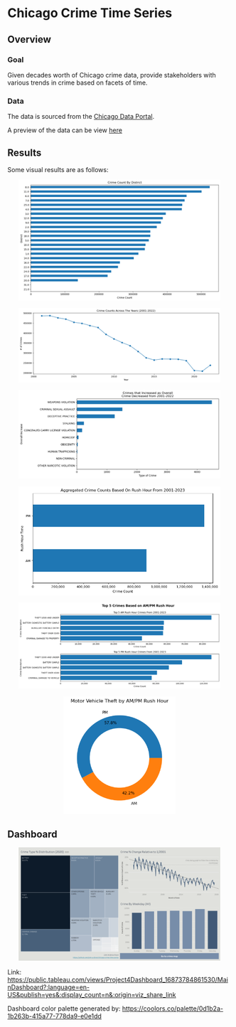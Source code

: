 # Chicago Crime Time Series

## Overview

### Goal

Given decades worth of Chicago crime data, provide stakeholders with various trends in crime based on facets of time.

### Data

The data is sourced from the [Chicago Data Portal](https://data.cityofchicago.org/Public-Safety/Crimes-2001-to-Present/ijzp-q8t2).

A preview of the data can be view [here](https://data.cityofchicago.org/Public-Safety/Crimes-2001-to-Present/ijzp-q8t2/data)

## Results

Some visual results are as follows:

<p align="center">
  <img src="/Assets/crime-district.png" width="90%" height="90%">
</p>

<p align="center">
  <img src="/Assets/crimes-across-the-years.png" width="90%" height="90%">
</p>

<p align="center">
  <img src="/Assets/crime-opposite.png" width="90%" height="90%">
</p>

<p align="center">
  <img src="/Assets/crime-rush-hour.png" width="90%" height="90%">
</p>

<p align="center">
  <img src="/Assets/crimes-rush-hour-top.png" width="90%" height="90%">
</p>

<p align="center">
  <img src="/Assets/motor-vehicle-rush-hour.png" width="50%" height="50%">
</p>

## Dashboard

<p align="center">
  <img src="/Assets/Dashboard.png" width="90%" height="90%">
</p>

Link: https://public.tableau.com/views/Project4Dashboard_16873784861530/MainDashboard?:language=en-US&publish=yes&:display_count=n&:origin=viz_share_link

Dashboard color palette generated by: https://coolors.co/palette/0d1b2a-1b263b-415a77-778da9-e0e1dd